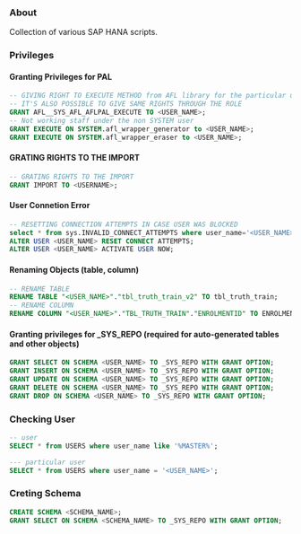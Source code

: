 ### About 

Collection of various SAP HANA scripts.

### Privileges 

#### Granting Privileges for PAL

```sql
-- GIVING RIGHT TO EXECUTE METHOD from AFL library for the particular user
-- IT'S ALSO POSSIBLE TO GIVE SAME RIGHTS THROUGH THE ROLE
GRANT AFL__SYS_AFL_AFLPAL_EXECUTE TO <USER_NAME>;
-- Not working staff under the non SYSTEM user
GRANT EXECUTE ON SYSTEM.afl_wrapper_generator to <USER_NAME>;
GRANT EXECUTE ON SYSTEM.afl_wrapper_eraser to <USER_NAME>;
```

#### GRATING RIGHTS TO THE IMPORT

```sql
-- GRATING RIGHTS TO THE IMPORT
GRANT IMPORT TO <USERNAME>;
```

#### User Connetion Error

```sql
-- RESETTING CONNECTION ATTEMPTS IN CASE USER WAS BLOCKED
select * from sys.INVALID_CONNECT_ATTEMPTS where user_name='<USER_NAME>';
ALTER USER <USER_NAME> RESET CONNECT ATTEMPTS;
ALTER USER <USER_NAME> ACTIVATE USER NOW;
```

#### Renaming Objects (table, column)

```sql
-- RENAME TABLE
RENAME TABLE "<USER_NAME>"."tbl_truth_train_v2" TO tbl_truth_train;
-- RENAME COLUMN
RENAME COLUMN "<USER_NAME>"."TBL_TRUTH_TRAIN"."ENROLMENTID" TO ENROLMENT_ID;
```

#### Granting privileges for _SYS_REPO (required for auto-generated tables and other objects)

```sql
GRANT SELECT ON SCHEMA <USER_NAME> TO _SYS_REPO WITH GRANT OPTION;
GRANT INSERT ON SCHEMA <USER_NAME> TO _SYS_REPO WITH GRANT OPTION;
GRANT UPDATE ON SCHEMA <USER_NAME> TO _SYS_REPO WITH GRANT OPTION;
GRANT DELETE ON SCHEMA <USER_NAME> TO _SYS_REPO WITH GRANT OPTION;
GRANT DROP ON SCHEMA <USER_NAME> TO _SYS_REPO WITH GRANT OPTION;
```

### Checking User

```sql
-- user
SELECT * from USERS where user_name like '%MASTER%';

--- particular user
SELECT * from USERS where user_name = '<USER_NAME>';
```

### Creting Schema 

```sql
CREATE SCHEMA <SCHEMA_NAME>;
GRANT SELECT ON SCHEMA <SCHEMA_NAME> TO _SYS_REPO WITH GRANT OPTION;
```